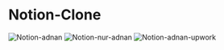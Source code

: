# Notion-Clone
![Notion-adnan](https://github.com/user-attachments/assets/125dac00-78a3-471e-8dd7-56f18f9093be)
![Notion-nur-adnan](https://github.com/user-attachments/assets/1a874c52-f72d-42f9-9996-2852daed83c1)
![Notion-adnan-upwork](https://github.com/user-attachments/assets/4a33fef0-9db4-4c89-9601-29abf08bca43)
